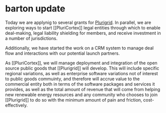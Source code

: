 # barton update
Today we are applynig to several grants for [Plurigrid](../World/🏢%20Gemeinschaft/Plurigrid.md). In parallel, we are exploring ways to start [[PluriCortex]] legal entities through which to enable deal-making, legal liability shielding for members, and receive investment in a number of jurisdictions.

Additionally, we have started the work on a CRM system to manage deal flow and interactions with our potential launch partners.

As [[PluriCortex]], we will manage deployment and integration of the open source public goods that [[Plurigrid]] will develop. This will include specific regional variations, as well as enterprise software variations not of interest to public goods commuinty, and therefore will accrue value to the commercial entity both in terms of the software packages and services it provides, as well as the total amount of revenue that will come from helping new renewable energy resources and any community who chooses to join [[Plurigrid]] to do so with the minimum amount of pain and friction, cost-effectively.